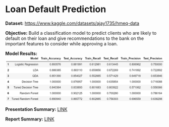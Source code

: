 # Loan Default Prediction 

**Dataset:** https://www.kaggle.com/datasets/ajay1735/hmeq-data 

**Objective:** Build a classification model to predict clients who are likely to default on their loan and give
recommendations to the bank on the important features to consider while approving a loan.

**Model Results:**
![alt text](https://github.com/fnhbxaa/DS-projects/blob/cf93fe5be95dd69e7951f9773616e7a1d0c0fbff/image.png)

**Presentation Summary:** [LINK](https://github.com/fnhbxaa/Home-Equity-Loan-Default-Prediction/blob/cecd469ccee8304d1de9009613a029553d72261b/Classification%20Presentation_Maggie%20Hao.pdf)

**Report Summary:** [LINK](https://github.com/fnhbxaa/Home-Equity-Loan-Default-Prediction/blob/cecd469ccee8304d1de9009613a029553d72261b/Maggie%20Hao_Capstone%20Project%20Final%20Report.pdf)
